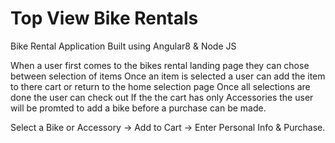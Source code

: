 # Top View Bike Rentals

Bike Rental Application Built using Angular8 & Node JS

When a user first comes to the bikes rental landing page they can chose between selection of items
Once an item is selected a user can add the item to there cart or return to the home selection page
Once all selections are done the user can check out
If the the cart has only Accessories the user will be promted to add a bike before a purchase can be made.

Select a Bike or Accessory -> Add to Cart -> Enter Personal Info & Purchase.
